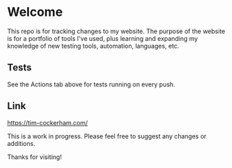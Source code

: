 # Welcome

This repo is for tracking changes to my website. The purpose of the website is for a portfolio of tools I've used, plus learning and expanding my knowledge of new testing tools, automation, languages, etc.

## Tests

See the Actions tab above for tests running on every push.

## Link

https://tim-cockerham.com/

This is a work in progress. Please feel free to suggest any changes or additions. 

Thanks for visiting!

